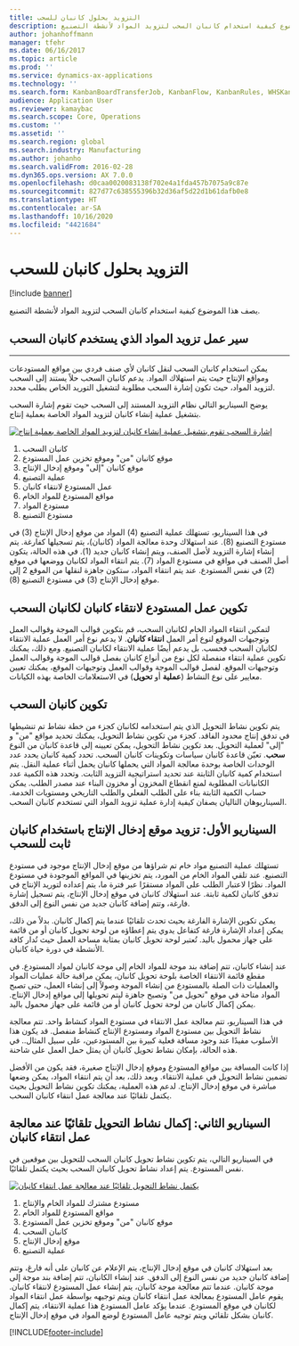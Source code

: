 ```yaml
---
title: التزويد بحلول كانبان للسحب
description: يصف هذا الموضوع كيفية استخدام كانبان السحب لتزويد المواد لأنشطة التصنيع.
author: johanhoffmann
manager: tfehr
ms.date: 06/16/2017
ms.topic: article
ms.prod: ''
ms.service: dynamics-ax-applications
ms.technology: ''
ms.search.form: KanbanBoardTransferJob, KanbanFlow, KanbanRules, WHSKanbanWaveTable, WHSKanbanWaveTableListPage
audience: Application User
ms.reviewer: kamaybac
ms.search.scope: Core, Operations
ms.custom: ''
ms.assetid: ''
ms.search.region: global
ms.search.industry: Manufacturing
ms.author: johanho
ms.search.validFrom: 2016-02-28
ms.dyn365.ops.version: AX 7.0.0
ms.openlocfilehash: d0caa0020083138f702e4a1fda457b7075a9c87e
ms.sourcegitcommit: 827d77c638555396b32d36af5d22d1b61dafb0e8
ms.translationtype: HT
ms.contentlocale: ar-SA
ms.lasthandoff: 10/16/2020
ms.locfileid: "4421684"
---
```

# <a name="replenishment-with-withdrawal-kanbans"></a>التزويد بحلول كانبان للسحب

[!include [banner](../includes/banner.md)]

يصف هذا الموضوع كيفية استخدام كانبان السحب لتزويد المواد لأنشطة التصنيع.

## <a name="workflow-for-material-replenishment-that-uses-the-withdrawal-kanban"></a>سير عمل تزويد المواد الذي يستخدم كانبان السحب
-------------------------------------------------------------------

يمكن استخدام كانبان السحب لنقل كانبان لأي صنف فردي بين مواقع المستودعات ومواقع الإنتاج حيث يتم استهلاك المواد. يدعم كانبان السحب حلاً يستند إلى السحب لتزويد المواد، حيث تكون إشارة السحب مطلوبة لتشغيل التوريد الخاص بطلب محدد. 

يوضح السيناريو التالي نظام التزويد المستند إلى السحب حيث تقوم إشارة السحب بتشغيل عملية إنشاء كانبان لتزويد المواد الخاصة بعملية إنتاج. 

[![إشارة السحب تقوم بتشغيل عملية إنشاء كانبان لتزويد المواد الخاصة بعملية إنتاج](./media/material-replenishment-with-withdrawal-kanban.png)](./media/material-replenishment-with-withdrawal-kanban.png)

1.  كانبان السحب
2.  موقع كانبان "من" وموقع تخزين عمل المستودع
3.  موقع كانبان "إلى" وموقع إدخال الإنتاج
4.  عملية التصنيع
5.  عمل المستودع لانتقاء كانبان
6.  مواقع المستودع للمواد الخام
7.  مستودع المواد
8.  مستودع التصنيع

في هذا السيناريو، تستهلك عملية التصنيع (4) المواد من موقع إدخال الإنتاج (3) في مستودع التصنيع (8). عند استهلاك وحدة معالجة المواد (كانبان)، يتم تسجيلها كفارغة. يتم إنشاء إشارة التزويد لأصل الصنف، ويتم إنشاء كانبان جديد (1). في هذه الحالة، يتكون أصل الصنف في مواقع في مستودع المواد (7). يتم انتقاء المواد لكانبان ووضعها في موقع (2) في نفس المستودع. عند يتم انتقاء المواد، ستكون جاهزة لنقلها من الموقع 2 إلى موقع إدخال الإنتاج (3) في مستودع التصنيع (8).

## <a name="configure-warehouse-work-for-kanban-picking-for-the-withdrawal-kanban"></a>تكوين عمل المستودع لانتقاء كانبان لكانبان السحب

لتمكين انتقاء المواد الخام لكانبان السحب، قم بتكوين قوالب الموجة وقوالب العمل وتوجيهات الموقع لنوع أمر العمل **انتقاء كانبان**. لا يدعم نوع أمر العمل عملية الانتقاء لكانبان السحب فحسب. بل يدعم أيضًا عملية الانتقاء لكانبان التصنيع. ومع ذلك، يمكنك تكوين عملية انتقاء منفصلة لكل نوع من أنواع كانبان بفصل قوالب الموجة وقوالب العمل وتوجيهات الموقع. لفصل قوالب الموجة وقوالب العمل وتوجيهات الموقع، يمكنك تعيين معايير على نوع النشاط (**عملية** أو **تحويل**) في الاستعلامات الخاصة بهذه الكيانات.

## <a name="configure-the-withdrawal-kanban"></a>تكوين كانبان السحب

يتم تكوين نشاط التحويل الذي يتم استخدامه لكانبان كجزء من خطة نشاط تم تنشيطها في تدفق إنتاج محدود الفاقد. كجزء من تكوين نشاط التحويل، يمكنك تحديد مواقع "من" و "إلى" لعملية التحويل. بعد تكوين نشاط التحويل، يمكن تعيينه إلى قاعدة كانبان من النوع **سحب**. تعيّن قاعدة كانبان سياسات وتكوينات كانبان السحب. تحدد كمية كانبان يحدد عدد الوحدات الخاصة بوحدة معالجة المواد التي يحملها كانبان يحمل أثناء عملية النقل. يتم استخدام كمية كانبان الثابتة عند تحديد استراتيجية التزويد الثابت. وتحدد هذه الكمية عدد الكانبانات المطلوبة لمنع انقطاع المخزون أو مخزون البناء عند مصدر الطلب. يمكن حساب الكمية الثابتة بناء على الطلب الفعلي والطلب التاريخي ومستويات الخدمة. السيناريوهان التاليان يصفان كيفية إدارة عملية تزويد المواد التي تستخدم كانبان السحب.

## <a name="scenario-1-replenish-a-production-input-location-by-using-a-fixed-withdrawal-kanban"></a>السيناريو الأول: تزويد موقع إدخال الإنتاج باستخدام كانبان ثابت للسحب

تستهلك عملية التصنيع مواد خام تم شراؤها من موقع إدخال الإنتاج موجود في مستودع التصنيع. عند تلقي المواد الخام من المورد، يتم تخزينها في المواقع الموجودة في مستودع المواد. نظرًا لاعتبار الطلب على المواد مستقرًا عبر فترة ما، يتم إعداده لتوريد الإنتاج في تدفق كانبان لكمية ثابتة. عند استهلاك كانبان في موقع إدخال الإنتاج، يتم تسجيل إشارة فارغة، وتتم إضافة كانبان جديد من نفس النوع إلى الدفق. 

يمكن تكوين الإشارة الفارغة بحيث تحدث تلقائيًا عندما يتم إكمال كانبان. بدلاً من ذلك، يمكن إعداد الإشارة فارغة كتفاعل يدوي يتم إعطاؤه من لوحة تحويل كانبان أو من قائمة على جهاز محمول باليد. تُعتبر لوحة تحويل كانبان بمثابة مساحة العمل حيث تُدار كافة الأنشطة في دورة حياة كانبان. 

عند إنشاء كانبان، تتم إضافة بند موجة للمواد الخام إلى موجة كانبان لمواد المستودع. في مقطع قائمة الانتقاء الخاصة بلوحة تحويل كانبان، يمكن مراقبة حالة عمليات المواد والعمليات ذات الصلة بالمستودع من إنشاء الموجة وصولاً إلى إنشاء العمل، حتى تصبح المواد متاحة في موقع "تحويل من" وتصبح جاهزة ليتم تحويلها إلى مواقع إدخال الإنتاج. يمكن إكمال كانبان من لوحة تحويل كانبان أو من قائمة على جهاز محمول باليد. 

في هذا السيناريو، تتم معالجة عمل الانتقاء في مستودع المواد كنشاط واحد. تتم معالجة نشاط التحويل بين مستودع المواد ومستودع الإنتاج كنشاط منفصل. قد يكون هذا الأسلوب مفيدًا عند وجود مسافة فعلية كبيرة بين المستودعين، على سبيل المثال.. في هذه الحالة، بإمكان نشاط تحويل كانبان أن يمثل حمل العمل على شاحنة. 

إذا كانت المسافة بين مواقع المستودع وموقع إدخال الإنتاج صغيرة، فقد يكون من الأفضل تضمين نشاط التحويل في عملية الانتقاء. وبعد ذلك، بعد أن يتم انتقاء المواد، يمكن وضعها مباشرة في موقع إدخال الإنتاج. لدعم هذه العملية، يمكنك تكوين نشاط التحويل بحيث يكتمل تلقائيًا عند معالجة عمل انتقاء كانبان السحب.

## <a name="scenario-2-automatically-complete-the-transfer-activity-when-kanban-picking-work-is-processed"></a>السيناريو الثاني: إكمال نشاط التحويل تلقائيًا عند معالجة عمل انتقاء كانبان

في السيناريو التالي، يتم تكوين نشاط تحويل كانبان السحب للتحويل بين موقعين في نفس المستودع. يتم إعداد نشاط تحويل كانبان السحب بحيث يكتمل تلقائيًا. 

[![يكتمل نشاط التحويل تلقائيًا عند معالجة عمل انتقاء كانبان](./media/transfer-activities-when-processing-kanban-picking.png)](./media/transfer-activities-when-processing-kanban-picking.png)

1.  مستودع مشترك للمواد الخام والإنتاج
2.  مواقع المستودع للمواد الخام
3.  موقع كانبان "من" وموقع تخزين عمل المستودع
4.  كانبان السحب
5.  موقع إدخال الإنتاج
6.  عملية التصنيع

بعد استهلاك كانبان في موقع إدخال الإنتاج، يتم الإعلام عن كانبان على أنه فارغ، وتتم إضافة كانبان جديد من نفس النوع إلى الدفق. عند إنشاء الكانبان، تتم إضافة بند موجة إلى موجة كانبان. عندما تتم معالجة موجة كانبان، يتم إنشاء عمل المستودع لانتقاء كانبان. يقوم عامل المستودع بمعالجة عمل انتقاء كانبان ويتم توجيهه بواسطة عمل انتقاء المواد لكانبان في موقع المستودع. عندما يؤكد عامل المستودع هذا عملية الانتقاء، يتم إكمال كانبان بشكل تلقائي ويتم توجيه عامل المستودع لوضع المواد في موقع إدخال الإنتاج.



[!INCLUDE[footer-include](../../includes/footer-banner.md)]
